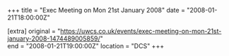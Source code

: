 +++
title = "Exec Meeting on Mon 21st January 2008"
date = "2008-01-21T18:00:00Z"

[extra]
original = "https://uwcs.co.uk/events/exec-meeting-on-mon-21st-january-2008-1474489005859/"    
end = "2008-01-21T19:00:00Z"
location = "DCS"
+++



